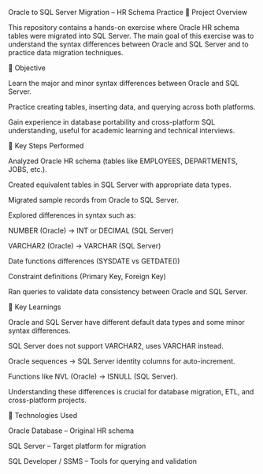 Oracle to SQL Server Migration – HR Schema Practice
🔹 Project Overview

This repository contains a hands-on exercise where Oracle HR schema tables were migrated into SQL Server.
The main goal of this exercise was to understand the syntax differences between Oracle and SQL Server and to practice data migration techniques.

🔹 Objective

Learn the major and minor syntax differences between Oracle and SQL Server.

Practice creating tables, inserting data, and querying across both platforms.

Gain experience in database portability and cross-platform SQL understanding, useful for academic learning and technical interviews.

🔹 Key Steps Performed

Analyzed Oracle HR schema (tables like EMPLOYEES, DEPARTMENTS, JOBS, etc.).

Created equivalent tables in SQL Server with appropriate data types.

Migrated sample records from Oracle to SQL Server.

Explored differences in syntax such as:

NUMBER (Oracle) → INT or DECIMAL (SQL Server)

VARCHAR2 (Oracle) → VARCHAR (SQL Server)

Date functions differences (SYSDATE vs GETDATE())

Constraint definitions (Primary Key, Foreign Key)

Ran queries to validate data consistency between Oracle and SQL Server.

🔹 Key Learnings

Oracle and SQL Server have different default data types and some minor syntax differences.

SQL Server does not support VARCHAR2, uses VARCHAR instead.

Oracle sequences → SQL Server identity columns for auto-increment.

Functions like NVL (Oracle) → ISNULL (SQL Server).

Understanding these differences is crucial for database migration, ETL, and cross-platform projects.

🔹 Technologies Used

Oracle Database – Original HR schema

SQL Server – Target platform for migration

SQL Developer / SSMS – Tools for querying and validation
